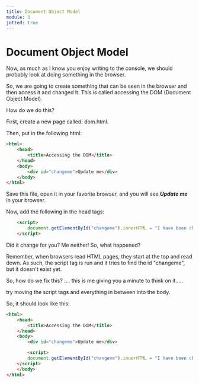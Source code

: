 ```yaml
---
title: Document Object Model
module: 3
jotted: true
---
```


# Document Object Model

Now, as much as I know you enjoy writing to the console, we should probably look at doing something in the browser.

So, we are going to create something that can be seen in the browser and then access it and changed it.  This is called accessing the DOM (Document Object Model).  

How do we do this?

First, create a new page called: dom.html.

Then, put in the following html:

```html
<html>
    <head>
        <title>Accessing the DOM</title>
    </head>
    <body>
        <div id="changeme">Update me</div>
    </body>
</html>
```
Save this file, open it in your favorite browser, and you will see ***Update me*** in your browser.

Now, add the following in the head tags:

```html
    <script>
        document.getElementById("changeme").innerHTML = "I have been changed";
    </script>
```

Did it change for you?  Me neither!  So, what happened?

Remember, when browsers read HTML pages, they start at the top and read down.  As such, the script tag is run and it tries to find the id "changeme", but it doesn't exist yet.

So, how do we fix this? .... this is me giving you a minute to think on it.....

try moving the script tags and everything in between into the body.

So, it should look like this:

```html
<html>
    <head>
        <title>Accessing the DOM</title>
    </head>
    <body>
        <div id="changeme">Update me</div>

        <script>
        document.getElementById("changeme").innerHTML = "I have been changed";
    </script>
    </body>
</html>
```